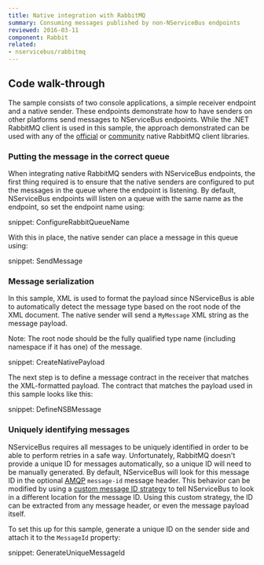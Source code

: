 ```yaml
---
title: Native integration with RabbitMQ
summary: Consuming messages published by non-NServiceBus endpoints
reviewed: 2016-03-11
component: Rabbit
related:
- nservicebus/rabbitmq
---
```



## Code walk-through

The sample consists of two console applications, a simple receiver endpoint and a native sender. These endpoints demonstrate how to have senders on other platforms send messages to NServiceBus endpoints. While the .NET RabbitMQ client is used in this sample, the approach demonstrated can be used with any of the [official](https://www.rabbitmq.com/download.html) or [community](https://www.rabbitmq.com/devtools.html) native RabbitMQ client libraries.


### Putting the message in the correct queue

When integrating native RabbitMQ senders with NServiceBus endpoints, the first thing required is to ensure that the native senders are configured to put the messages in the queue where the endpoint is listening. By default, NServiceBus endpoints will listen on a queue with the same name as the endpoint, so set the endpoint name using:

snippet: ConfigureRabbitQueueName

With this in place, the native sender can place a message in this queue using:

snippet: SendMessage


### Message serialization

In this sample, XML is used to format the payload since NServiceBus is able to automatically detect the message type based on the root node of the XML document. The native sender will send a `MyMessage` XML string as the message payload.

Note: The root node should be the fully qualified type name (including namespace if it has one) of the message.

snippet: CreateNativePayload

The next step is to define a message contract in the receiver that matches the XML-formatted payload. The contract that matches the payload used in this sample looks like this:

snippet: DefineNSBMessage


### Uniquely identifying messages

NServiceBus requires all messages to be uniquely identified in order to be able to perform retries in a safe way. Unfortunately, RabbitMQ doesn't provide a unique ID for messages automatically, so a unique ID will need to be manually generated. By default, NServiceBus will look for this message ID in the optional [AMQP](https://www.rabbitmq.com/amqp-0-9-1-reference.html) `message-id` message header. This behavior can be modified by using a [custom message ID strategy](/nservicebus/rabbitmq/message-id-strategy.md) to tell NServiceBus to look in a different location for the message ID. Using this custom strategy, the ID can be extracted from any message header, or even the message payload itself.

To set this up for this sample, generate a unique ID on the sender side and attach it to the `MessageId` property:

snippet: GenerateUniqueMessageId
